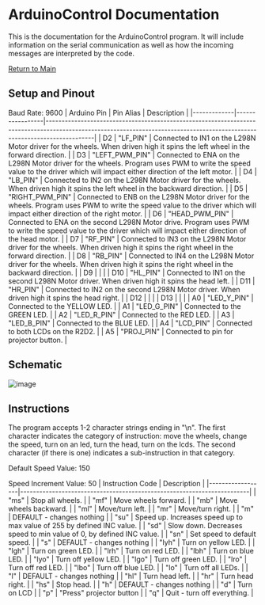 # ArduinoControl Documentation
This is the documentation for the ArduinoControl program. It will include information on the serial communication as well as how the incoming messages are interpreted by the code.

[Return to Main](../../../README.md)
## Setup and Pinout
Baud Rate: 9600
| Arduino Pin | Pin Alias       | Description                                                                                                                                                               |
|-------------|-----------------|---------------------------------------------------------------------------------------------------------------------------------------------------------------------------|
| D2          | "LF_PIN"        | Connected to IN1 on the L298N Motor driver for the wheels. When driven high it spins the left wheel in the forward direction.                                             |
| D3          | "LEFT_PWM_PIN"  | Connected to ENA on the L298N Motor driver for the wheels. Program uses PWM to write the speed value to the driver which will impact either direction of the left motor.  |
| D4          | "LB_PIN"        | Connected to IN2 on the L298N Motor driver for the wheels. When driven high it spins the left wheel in the backward direction.                                            |
| D5          | "RIGHT_PWM_PIN" | Connected to ENB on the L298N Motor driver for the wheels. Program uses PWM to write the speed value to the driver which will impact either direction of the right motor. |
| D6          | "HEAD_PWM_PIN"  | Connected to ENA on the second L298N Motor drive. Program uses PWM to write the speed value to the driver which will impact either direction of the head motor.           |
| D7          | "RF_PIN"        | Connected to IN3 on the L298N Motor driver for the wheels. When driven high it spins the right wheel in the forward direction.                                            |
| D8          | "RB_PIN"        | Connected to IN4 on the L298N Motor driver for the wheels. When driven high it spins the right wheel in the backward direction.                                           |
| D9          |                 |                                                                                                                                                                           |
| D10         | "HL_PIN"        | Connected to IN1 on the second L298N Motor driver. When driven high it spins the head left.                                                                               |
| D11         | "HR_PIN"        | Connected to IN2 on the second L298N Motor driver. When driven high it spins the head right.                                                                              |
| D12         |                 |                                                                                                                                                                           |
| D13         |                 |                                                                                                                                                                           |
| A0          | "LED_Y_PIN"     | Connected to the YELLOW LED.                                                                                                                                              |
| A1          | "LED_G_PIN"     | Connected to the GREEN LED.                                                                                                                                               |
| A2          | "LED_R_PIN"     | Connected to the RED LED.                                                                                                                                                 |
| A3          | "LED_B_PIN"     | Connected to the BLUE LED.                                                                                                                                                |
| A4          | "LCD_PIN"       | Connected to both LCDs on the R2D2.                                                                                                                                       |
| A5          | "PROJ_PIN"       | Connected to pin for projector button.                                                                                                                                       |
## Schematic
![image](https://github.com/Myapi314/R2D2Project/assets/97209406/1872a832-ad23-4fe4-9d23-5e6626a209b1)

## Instructions
The program accepts 1-2 character strings ending in "\n". The first character indicates the category of instruction: move the wheels, change the speed, turn on an led, turn the head, turn on the lcds. The second character (if there is one) indicates a sub-instruction in that category.

Default Speed Value: 150

Speed Increment Value: 50
| Instruction Code | Description                                                            |
|------------------|------------------------------------------------------------------------|
| "ms"             | Stop all wheels.                                                       |
| "mf"             | Move wheels forward.                                                   |
| "mb"             | Move wheels backward.                                                  |
| "ml"             | Move/turn left.                                                        |
| "mr"             | Move/turn right.                                                       |
| "m"              | DEFAULT - changes nothing                                              |
| "su"             | Speed up. Increases speed up to max value of 255 by defined INC value. |
| "sd"             | Slow down. Decreases speed to min value of 0, by defined INC value.    |
| "sn"             | Set speed to default speed.                                            |
| "s"              | DEFAULT - changes nothing                                              |
| "lyh"             | Turn on yellow LED.                                                    |
| "lgh"             | Turn on green LED.                                                     |
| "lrh"             | Turn on red LED.                                                       |
| "lbh"             | Turn on blue LED.                                                      |
| "lyo"             | Turn off yellow LED.                                                    |
| "lgo"             | Turn off green LED.                                                     |
| "lro"             | Turn off red LED.                                                       |
| "lbo"             | Turn off blue LED.                                                      |
| "lo"             | Turn off all LEDs.                                                     |
| "l"              | DEFAULT - changes nothing                                              |
| "hl"             | Turn head left.                                                        |
| "hr"             | Turn head right.                                                       |
| "hs"             | Stop head.                                                        |
| "h"              | DEFAULT - changes nothing                                              |
| "d"              | Turn on LCD                                                            |
| "p"              | "Press" projector button                                                            |
| "q"              | Quit - turn off everything.                                            |
